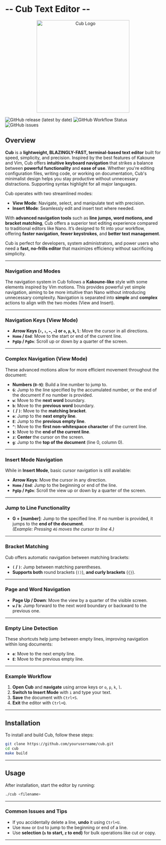 # -- Cub Text Editor --

<p align="center">
  <img src="https://i.ibb.co/88MWThZ/d9f9d3aa-2ae6-47d9-96bc-2735eda584f9.webp" alt="Cub Logo" width="300" height="300">
</p>

![GitHub release (latest by date)](https://img.shields.io/github/v/release/arthurlch/cub)
![GitHub Workflow Status](https://img.shields.io/github/actions/workflow/status/arthurlch/cub/ci.yml)
![GitHub issues](https://img.shields.io/github/issues/arthurlch/cub)

## Overview

**Cub** is a **lightweight, BLAZINGLY-FAST, terminal-based text editor** built for speed, simplicity, and precision. Inspired by the best features of Kakoune and Vim, Cub offers **intuitive keyboard navigation** that strikes a balance between **powerful functionality** and **ease of use**. Whether you're editing configuration files, writing code, or working on documentation, Cub's minimalist design helps you stay productive without unnecessary distractions. Supporting syntax highlight for all major languages.

Cub operates with two streamlined modes:  
- **View Mode**: Navigate, select, and manipulate text with precision.  
- **Insert Mode**: Seamlessly edit and insert text where needed.  

With **advanced navigation tools** such as **line jumps, word motions, and bracket matching**, Cub offers a superior text editing experience compared to traditional editors like Nano. It’s designed to fit into your workflow, offering **faster navigation**, **fewer keystrokes**, and **better text management**.

Cub is perfect for developers, system administrators, and power users who need a **fast, no-frills editor** that maximizes efficiency without sacrificing simplicity.

---

### **Navigation and Modes**

The navigation system in Cub follows a **Kakoune-like** style with some elements inspired by Vim motions. This provides powerful yet simple navigation, aiming to be more intuitive than Nano without introducing unnecessary complexity. Navigation is separated into **simple** and **complex** actions to align with the two modes (View and Insert).

---

### **Navigation Keys (View Mode)**

- **Arrow Keys (`↑`, `↓`, `←`, `→`) or `o`, `p`, `k`, `l`**: Move the cursor in all directions.
- **`Home` / `End`**: Move to the start or end of the current line.
- **`PgUp` / `PgDn`**: Scroll up or down by a quarter of the screen.

---

### **Complex Navigation (View Mode)**  
These advanced motions allow for more efficient movement throughout the document:

- **Numbers (`0-9`)**: Build a line number to jump to.  
- **`G`**: Jump to the line specified by the accumulated number, or the end of the document if no number is provided.  
- **`w`**: Move to the **next word** boundary.  
- **`b`**: Move to the **previous word** boundary.  
- **`(` / `)`**: Move to the **matching bracket**.  
- **`e`**: Jump to the **next empty line**.  
- **`E`**: Jump to the **previous empty line**.  
- **`^`**: Move to the **first non-whitespace character** of the current line.  
- **`$`**: Move to the **end of the current line**.  
- **`z`**: **Center** the cursor on the screen.  
- **`g`**: Jump to the **top of the document** (line 0, column 0).  

---

### **Insert Mode Navigation**

While in **Insert Mode**, basic cursor navigation is still available:

- **Arrow Keys**: Move the cursor in any direction.
- **`Home` / `End`**: Jump to the beginning or end of the line.
- **`PgUp` / `PgDn`**: Scroll the view up or down by a quarter of the screen.

---

### **Jump to Line Functionality**

- **G + [number]**: Jump to the specified line. If no number is provided, it jumps to the **end of the document**.  
  _(Example: Pressing `4G` moves the cursor to line 4.)_

---

### **Bracket Matching**

Cub offers automatic navigation between matching brackets:

- **`(` / `)`**: Jump between matching parentheses.  
- **Supports both** round brackets (`()`), **and curly brackets** (`{}`).  

---

### **Page and Word Navigation**  

- **Page Up / Down**: Move the view by a quarter of the visible screen.  
- **`w` / `b`**: Jump forward to the next word boundary or backward to the previous one.  

---

### **Empty Line Detection**  
These shortcuts help jump between empty lines, improving navigation within long documents:

- **`e`**: Move to the next empty line.  
- **`E`**: Move to the previous empty line.  

---

### **Example Workflow**

1. **Open Cub** and **navigate** using arrow keys or `o`, `p`, `k`, `l`.  
2. **Switch to Insert Mode** with `i` and type your text.  
3. **Save** the document with `Ctrl+S`.  
4. **Exit** the editor with `Ctrl+Q`.  

---

## Installation

To install and build Cub, follow these steps:

```bash
git clone https://github.com/yourusername/cub.git
cd cub
make build
```

---

## Usage

After installation, start the editor by running:

```bash
./cub <filename>
```

---

### **Common Issues and Tips**

- If you accidentally delete a line, **undo** it using `Ctrl+U`.  
- Use `Home` or `End` to jump to the beginning or end of a line.  
- Use **selection (`s` to start, `z` to end)** for bulk operations like cut or copy.

---
